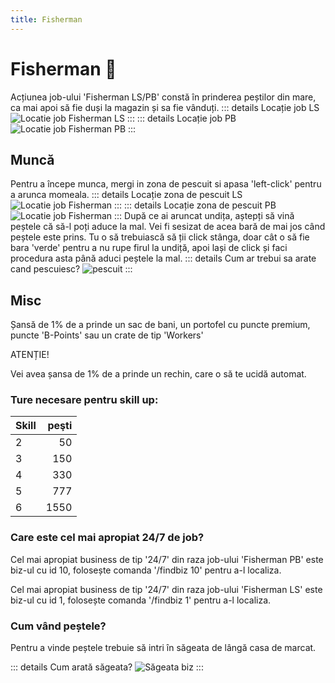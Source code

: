 ```yaml
---
title: Fisherman
---
```


# Fisherman 🎣

Acțiunea job-ului 'Fisherman LS/PB' constă în prinderea peștilor din mare, ca mai apoi să fie duși la magazin și sa fie vânduți.
::: details Locație job LS
![Locatie job Fisherman LS](https://i.imgur.com/hQs2KSf.png "Locație job Fisherman LS")
:::
::: details Locație job PB
![Locatie job Fisherman PB](https://i.imgur.com/XX95g58.png "Locație job Fisherman PB")
:::
## Muncă
Pentru a începe munca, mergi in zona de pescuit si apasa 'left-click' pentru a arunca momeala.
::: details Locație zona de pescuit LS
![Locatie job Fisherman](https://i.imgur.com/2Xu8LAy.png "Locație job Fisherman")
:::
::: details Locație zona de pescuit PB
![Locatie job Fisherman](https://i.imgur.com/aSKCUpl.png "Locație job Fisherman")
:::
După ce ai aruncat undița, aștepți să vină peștele că să-l poți aduce la mal. Vei fi sesizat de acea bară de mai jos când peștele este prins. Tu o să trebuiască să ții click stânga, doar cât o să fie bara 'verde' pentru a nu rupe firul la undiță, apoi lași de click și faci procedura asta până aduci peștele la mal. 
::: details Cum ar trebui sa arate cand pescuiesc?
![pescuit](https://i.imgur.com/RK1oGJI.gif "Pescuind")
:::

## Misc
Șansă de 1% de a prinde un sac de bani, un portofel cu puncte premium, puncte 'B-Points' sau un crate de tip 'Workers'

<div class="danger-container">
    <p class="title">ATENȚIE!</p>
    <p class="description">Vei avea șansa de 1% de a prinde un rechin, care o să te ucidă automat.</p>
</div>

### Ture necesare pentru skill up:

| Skill         |  peşti  |
| ------------- | ----: |
| 2             | 50|
| 3             | 150|
| 4             | 330|
| 5             | 777|
| 6             | 1550|

### Care este cel mai apropiat 24/7 de job?

Cel mai apropiat business de tip '24/7' din raza job-ului 'Fisherman PB' este biz-ul cu id 10, folosește comanda '/findbiz 10' pentru a-l localiza.

Cel mai apropiat business de tip '24/7' din raza job-ului 'Fisherman LS' este biz-ul cu id 1, folosește comanda '/findbiz 1' pentru a-l localiza.

### Cum vând peștele?

Pentru a vinde peștele trebuie să intri în săgeata de lângă casa de marcat.

::: details Cum arată săgeata?
![Săgeata biz](https://i.imgur.com/Ff0yuLK.png "Cum arată săgeata din biz?")
:::
